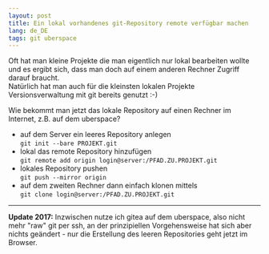 ```yaml
---
layout: post
title: Ein lokal vorhandenes git-Repository remote verfügbar machen
lang: de_DE
tags: git uberspace
---
```


Oft hat man kleine Projekte die man eigentlich nur lokal bearbeiten wollte und es ergibt sich, dass man doch auf einem anderen Rechner Zugriff darauf braucht.   
Natürlich hat man auch für die kleinsten lokalen Projekte Versionsverwaltung mit git bereits genutzt :-)

Wie bekommt man jetzt das lokale Repository auf einen Rechner im Internet, z.B. auf dem uberspace?

*   auf dem Server ein leeres Repository anlegen   
    `git init --bare PROJEKT.git`
*   lokal das remote Repository hinzufügen   
    `git remote add origin login@server:/PFAD.ZU.PROJEKT.git`
*   lokales Repository pushen   
    `git push --mirror origin`
*   auf dem zweiten Rechner dann einfach klonen mittels   
    `git clone login@server:/PFAD.ZU.PROJEKT.git`

---

__Update 2017:__
Inzwischen nutze ich gitea auf dem uberspace, also nicht mehr "raw" git per ssh,
an der prinzipiellen Vorgehensweise hat sich aber nichts geändert - nur die
Erstellung des leeren Repositories geht jetzt im Browser.
